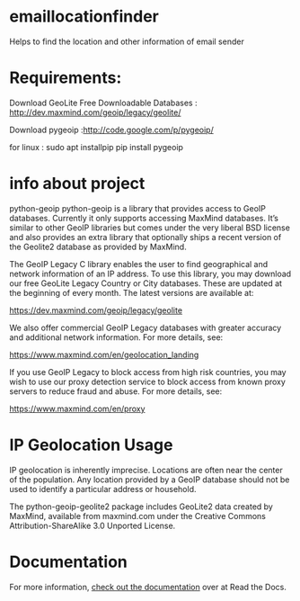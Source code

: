 # emaillocationfinder
Helps to find the location and other information of email sender
# Requirements:
 Download GeoLite Free Downloadable Databases : http://dev.maxmind.com/geoip/legacy/geolite/

 Download pygeoip :http://code.google.com/p/pygeoip/

 for linux : sudo apt installpip
	     pip install pygeoip
# info about project
  python-geoip
python-geoip is a library that provides access to GeoIP databases. Currently it only supports accessing MaxMind databases. It’s similar to other GeoIP libraries but comes under the very liberal BSD license and also provides an extra library that optionally ships a recent version of the Geolite2 database as provided by MaxMind.

The GeoIP Legacy C library enables the user to find geographical and network information of an IP address. To use this library, you may download our free GeoLite Legacy Country or City databases. These are updated at the beginning of every month. The latest versions are available at:

  https://dev.maxmind.com/geoip/legacy/geolite

We also offer commercial GeoIP Legacy databases with greater accuracy and additional network information. For more details, see:

https://www.maxmind.com/en/geolocation_landing

If you use GeoIP Legacy to block access from high risk countries, you may wish to use our proxy detection service to block access from known proxy servers to reduce fraud and abuse. For more details, see:

https://www.maxmind.com/en/proxy

# IP Geolocation Usage
IP geolocation is inherently imprecise. Locations are often near the center of the population. Any location provided by a GeoIP database should not be used to identify a particular address or household.

The python-geoip-geolite2 package includes GeoLite2 data created by MaxMind, available from maxmind.com under the Creative Commons Attribution-ShareAlike 3.0 Unported License.

# Documentation
 For more information, [check out the documentation](https://pythonhosted.org/python-geoip/) over at Read the Docs.
